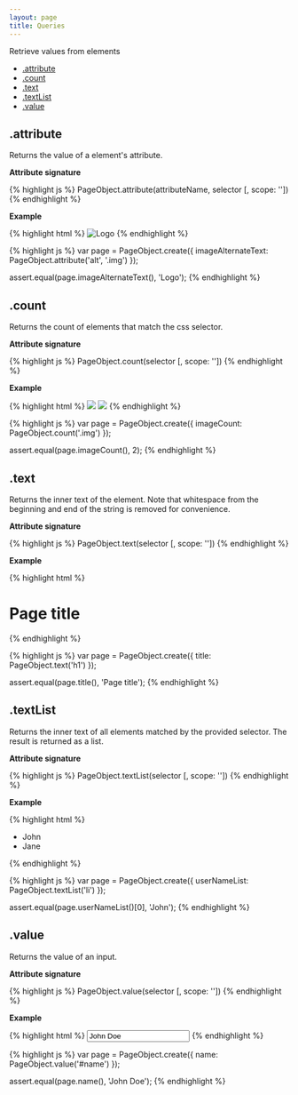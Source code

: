 ```yaml
---
layout: page
title: Queries
---
```


Retrieve values from elements

* [.attribute](#attribute)
* [.count](#count)
* [.text](#text)
* [.textList](#textlist)
* [.value](#value)


## .attribute

Returns the value of a element's attribute.

__Attribute signature__

{% highlight js %}
PageObject.attribute(attributeName, selector [, scope: ''])
{% endhighlight %}

__Example__

{% highlight html %}
<img class="img" alt="Logo" src="...">
{% endhighlight %}

{% highlight js %}
var page = PageObject.create({
  imageAlternateText: PageObject.attribute('alt', '.img')
});

assert.equal(page.imageAlternateText(), 'Logo');
{% endhighlight %}

## .count

Returns the count of elements that match the css selector.

__Attribute signature__

{% highlight js %}
PageObject.count(selector [, scope: ''])
{% endhighlight %}

__Example__

{% highlight html %}
<img class="img" src="...">
<img class="img" src="...">
{% endhighlight %}

{% highlight js %}
var page = PageObject.create({
  imageCount: PageObject.count('.img')
});

assert.equal(page.imageCount(), 2);
{% endhighlight %}

## .text

Returns the inner text of the element. Note that whitespace from the beginning and end of the string is removed for convenience.

__Attribute signature__

{% highlight js %}
PageObject.text(selector [, scope: ''])
{% endhighlight %}

__Example__

{% highlight html %}
<h1>Page title</h1>
{% endhighlight %}

{% highlight js %}
var page = PageObject.create({
  title: PageObject.text('h1')
});

assert.equal(page.title(), 'Page title');
{% endhighlight %}

## .textList

Returns the inner text of all elements matched by the provided selector. The result is returned as a list.

__Attribute signature__

{% highlight js %}
PageObject.textList(selector [, scope: ''])
{% endhighlight %}

__Example__

{% highlight html %}
<ul>
  <li>John</li>
  <li>Jane</li>
</ul>
{% endhighlight %}

{% highlight js %}
var page = PageObject.create({
  userNameList: PageObject.textList('li')
});

assert.equal(page.userNameList()[0], 'John');
{% endhighlight %}

## .value

Returns the value of an input.

__Attribute signature__

{% highlight js %}
PageObject.value(selector [, scope: ''])
{% endhighlight %}

__Example__

{% highlight html %}
<input id="name" value="John Doe" />
{% endhighlight %}

{% highlight js %}
var page = PageObject.create({
  name: PageObject.value('#name')
});

assert.equal(page.name(), 'John Doe');
{% endhighlight %}
